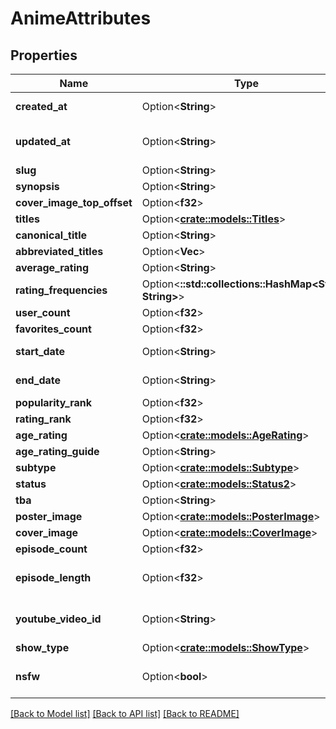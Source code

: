 # AnimeAttributes

## Properties

Name | Type | Description | Notes
------------ | ------------- | ------------- | -------------
**created_at** | Option<**String**> | ISO 8601 date and time | [optional]
**updated_at** | Option<**String**> | ISO 8601 of last modification | [optional]
**slug** | Option<**String**> |  | [optional]
**synopsis** | Option<**String**> |  | [optional]
**cover_image_top_offset** | Option<**f32**> | Deprecated | [optional]
**titles** | Option<[**crate::models::Titles**](titles.md)> |  | [optional]
**canonical_title** | Option<**String**> |  | [optional]
**abbreviated_titles** | Option<**Vec<String>**> |  | [optional]
**average_rating** | Option<**String**> |  | [optional]
**rating_frequencies** | Option<**::std::collections::HashMap<String, String>**> |  | [optional]
**user_count** | Option<**f32**> |  | [optional]
**favorites_count** | Option<**f32**> |  | [optional]
**start_date** | Option<**String**> | YYYY-MM-DD date | [optional]
**end_date** | Option<**String**> | YYYY-MM-DD date | [optional]
**popularity_rank** | Option<**f32**> |  | [optional]
**rating_rank** | Option<**f32**> |  | [optional]
**age_rating** | Option<[**crate::models::AgeRating**](ageRating.md)> |  | [optional]
**age_rating_guide** | Option<**String**> |  | [optional]
**subtype** | Option<[**crate::models::Subtype**](subtype.md)> |  | [optional]
**status** | Option<[**crate::models::Status2**](status2.md)> |  | [optional]
**tba** | Option<**String**> |  | [optional]
**poster_image** | Option<[**crate::models::PosterImage**](posterImage.md)> |  | [optional]
**cover_image** | Option<[**crate::models::CoverImage**](coverImage.md)> |  | [optional]
**episode_count** | Option<**f32**> |  | [optional]
**episode_length** | Option<**f32**> | Length of episode in minutes | [optional]
**youtube_video_id** | Option<**String**> | ID of a youtube trailer | [optional]
**show_type** | Option<[**crate::models::ShowType**](showType.md)> |  | [optional]
**nsfw** | Option<**bool**> | NSFW media requires authentication | [optional]

[[Back to Model list]](../README.md#documentation-for-models) [[Back to API list]](../README.md#documentation-for-api-endpoints) [[Back to README]](../README.md)


